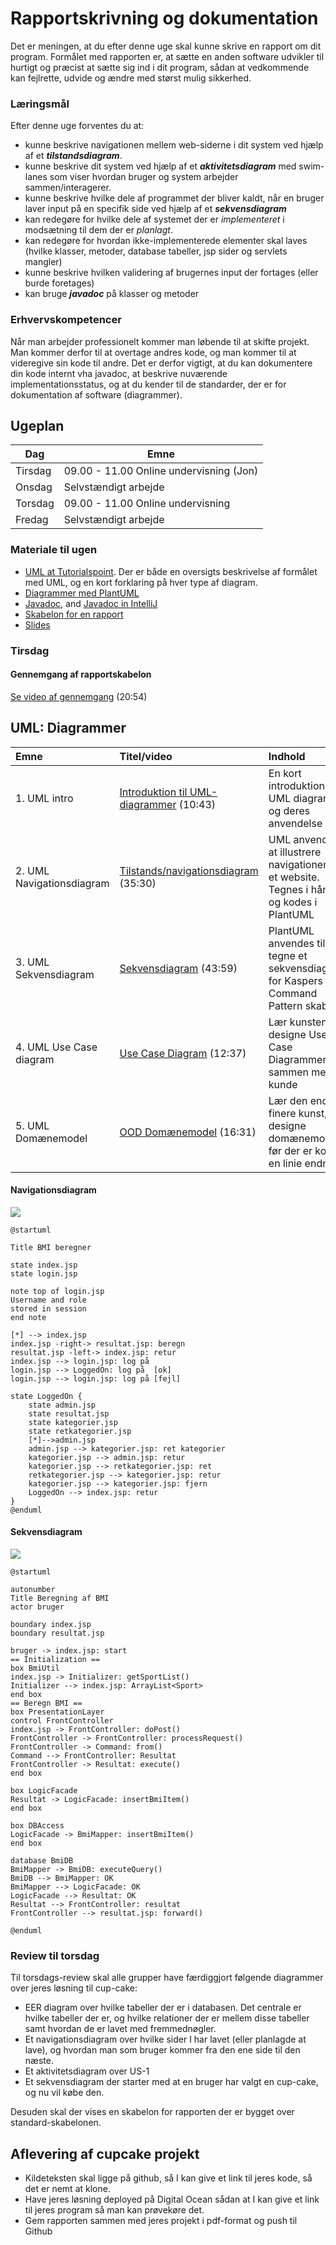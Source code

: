 # Rapportskrivning og dokumentation
Det er meningen, at du efter denne uge skal kunne skrive en rapport om dit program.
Formålet med rapporten er, at sætte en anden software udvikler til hurtigt og præcist at sætte sig ind i dit program, sådan at vedkommende kan fejlrette, udvide og ændre med størst mulig sikkerhed.

### Læringsmål
Efter denne uge forventes du at:

* kunne beskrive navigationen mellem web-siderne i dit system ved hjælp af et ***tilstandsdiagram***.
* kunne beskrive dit system ved hjælp af et ***aktivitetsdiagram*** med swim-lanes som viser hvordan bruger og system arbejder sammen/interagerer.
* kunne beskrive hvilke dele af programmet der bliver kaldt, når en bruger laver input på en specifik side ved hjælp af et ***sekvensdiagram***
* kan redegøre for hvilke dele af systemet der er *implementeret* i modsætning til dem der er *planlagt*.
* kan redegøre for hvordan ikke-implementerede elementer skal laves (hvilke klasser, metoder, database tabeller, jsp sider og servlets mangler)
* kunne beskrive hvilken validering af brugernes input der fortages (eller burde foretages)
* kan bruge ***javadoc*** på klasser og metoder

### Erhvervskompetencer
Når man arbejder professionelt kommer man løbende til at skifte projekt. Man kommer derfor til at overtage andres kode, og man kommer til at videregive sin kode til andre. Det er derfor vigtigt, at du kan dokumentere din kode internt vha javadoc, at beskrive nuværende implementationsstatus, og at du kender til de standarder, der er for dokumentation af software (diagrammer).

## Ugeplan

Dag | Emne
---|---
Tirsdag | 09.00 - 11.00 Online undervisning (Jon)
Onsdag | Selvstændigt arbejde
Torsdag | 09.00 - 11.00 Online undervisning
Fredag |  Selvstændigt arbejde


### Materiale til ugen
* [UML at Tutorialspoint](https://www.tutorialspoint.com/uml/). Der er både en oversigts beskrivelse af formålet med UML, og en kort forklaring på hver type af diagram.
* [Diagrammer med PlantUML](Diagrammer.md)
* [Javadoc](javadoc.md), and [Javadoc in IntelliJ](javadocIntelliJ.md)
* [Skabelon for en rapport](RapportSkabelon.md)
* [Slides](Diagrams.pptx)

### Tirsdag

#### Gennemgang af rapportskabelon

[Se video af gennemgang](https://youtu.be/NL82gvN4f_g) (20:54)

## UML: Diagrammer

| Emne   | Titel/video          | Indhold                  |
| :----  | :----------    | :------------------------| 
|1. UML intro|[Introduktion til UML-diagrammer](https://youtu.be/33tqtGXUdMo) (10:43)|En kort introduktion til UML diagrammer og deres anvendelse|
|2. UML Navigationsdiagram|[Tilstands/navigationsdiagram](https://youtu.be/6O_Uvy_pjX8) (35:30)|UML anvendes til at illustrere navigationen på et website. Tegnes i hånden og kodes i PlantUML|
|3. UML Sekvensdiagram|[Sekvensdiagram](https://youtu.be/AZt8Zo_5xto) (43:59)|PlantUML anvendes til at tegne et sekvensdiagram for Kaspers Command Pattern skabelon|
| 4. UML Use Case diagram | [Use Case Diagram](https://youtu.be/qUqwOhx50Ds) (12:37) | Lær kunsten at designe Use Case Diagrammer sammen med en kunde |
| 5. UML Domænemodel | [OOD Domænemodel](https://youtu.be/GqGL4X_-hW4) (16:31) | Lær den endnu finere kunst, at designe domænemodeller før der er kodet en linie endnu |

#### Navigationsdiagram

![](img/bmi_nav.png)

```plantuml
@startuml

Title BMI beregner

state index.jsp
state login.jsp

note top of login.jsp
Username and role
stored in session
end note

[*] --> index.jsp
index.jsp -right-> resultat.jsp: beregn
resultat.jsp -left-> index.jsp: retur
index.jsp --> login.jsp: log på
login.jsp --> LoggedOn: log på  [ok]
login.jsp --> login.jsp: log på [fejl]

state LoggedOn {
    state admin.jsp
    state resultat.jsp
    state kategorier.jsp
    state retkategorier.jsp
    [*]-->admin.jsp
    admin.jsp --> kategorier.jsp: ret kategorier
    kategorier.jsp --> admin.jsp: retur
    kategorier.jsp --> retkategorier.jsp: ret
    retkategorier.jsp --> kategorier.jsp: retur
    kategorier.jsp --> kategorier.jsp: fjern
    LoggedOn --> index.jsp: retur
}
@enduml
```

#### Sekvensdiagram

![](img/bmi_sekvens_beregn.png)

```plantuml
@startuml

autonumber
Title Beregning af BMI
actor bruger

boundary index.jsp
boundary resultat.jsp

bruger -> index.jsp: start
== Initialization ==
box BmiUtil
index.jsp -> Initializer: getSportList()
Initializer --> index.jsp: ArrayList<Sport>
end box
== Beregn BMI ==
box PresentationLayer
control FrontController
index.jsp -> FrontController: doPost()
FrontController -> FrontController: processRequest()
FrontController -> Command: from()
Command --> FrontController: Resultat
FrontController -> Resultat: execute()
end box

box LogicFacade
Resultat -> LogicFacade: insertBmiItem()
end box

box DBAccess
LogicFacade -> BmiMapper: insertBmiItem()
end box

database BmiDB
BmiMapper -> BmiDB: executeQuery()
BmiDB --> BmiMapper: OK
BmiMapper --> LogicFacade: OK
LogicFacade --> Resultat: OK
Resultat --> FrontController: resultat
FrontController --> resultat.jsp: forward()

@enduml
```


### Review til torsdag
Til torsdags-review skal alle grupper have færdiggjort følgende diagrammer over jeres løsning til cup-cake:

* EER diagram over hvilke tabeller der er i databasen. Det centrale er hvilke tabeller der er, og hvilke relationer der er mellem disse tabeller samt hvordan de er lavet med fremmednøgler.
* Et navigationsdiagram over hvilke sider I har lavet (eller planlagde at lave), og hvordan man som bruger kommer fra den ene side til den næste.
* Et aktivitetsdiagram over US-1
* Et sekvensdiagram der starter med at en bruger har valgt en cup-cake, og nu vil købe den.

Desuden skal der vises en skabelon for rapporten der er bygget over standard-skabelonen.


## Aflevering af cupcake projekt

* Kildeteksten skal ligge på github, så I kan give et link til jeres kode, så det er nemt at klone.
* Have jeres løsning deployed på Digital Ocean sådan at I kan give et link til jeres program så man kan prøvekøre det.
* Gem rapporten sammen med jeres projekt i pdf-format og push til Github



